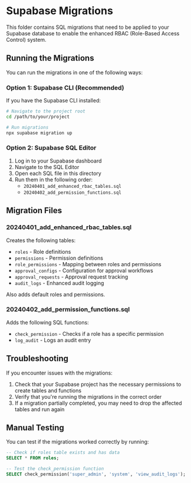 # Supabase Migrations

This folder contains SQL migrations that need to be applied to your Supabase database to enable the enhanced RBAC (Role-Based Access Control) system.

## Running the Migrations

You can run the migrations in one of the following ways:

### Option 1: Supabase CLI (Recommended)

If you have the Supabase CLI installed:

```bash
# Navigate to the project root
cd /path/to/your/project

# Run migrations
npx supabase migration up
```

### Option 2: Supabase SQL Editor

1. Log in to your Supabase dashboard
2. Navigate to the SQL Editor
3. Open each SQL file in this directory
4. Run them in the following order:
   - `20240401_add_enhanced_rbac_tables.sql`
   - `20240402_add_permission_functions.sql`

## Migration Files

### 20240401_add_enhanced_rbac_tables.sql

Creates the following tables:
- `roles` - Role definitions
- `permissions` - Permission definitions
- `role_permissions` - Mapping between roles and permissions
- `approval_configs` - Configuration for approval workflows
- `approval_requests` - Approval request tracking
- `audit_logs` - Enhanced audit logging

Also adds default roles and permissions.

### 20240402_add_permission_functions.sql

Adds the following SQL functions:
- `check_permission` - Checks if a role has a specific permission
- `log_audit` - Logs an audit entry

## Troubleshooting

If you encounter issues with the migrations:

1. Check that your Supabase project has the necessary permissions to create tables and functions
2. Verify that you're running the migrations in the correct order
3. If a migration partially completed, you may need to drop the affected tables and run again

## Manual Testing

You can test if the migrations worked correctly by running:

```sql
-- Check if roles table exists and has data
SELECT * FROM roles;

-- Test the check_permission function
SELECT check_permission('super_admin', 'system', 'view_audit_logs');
```